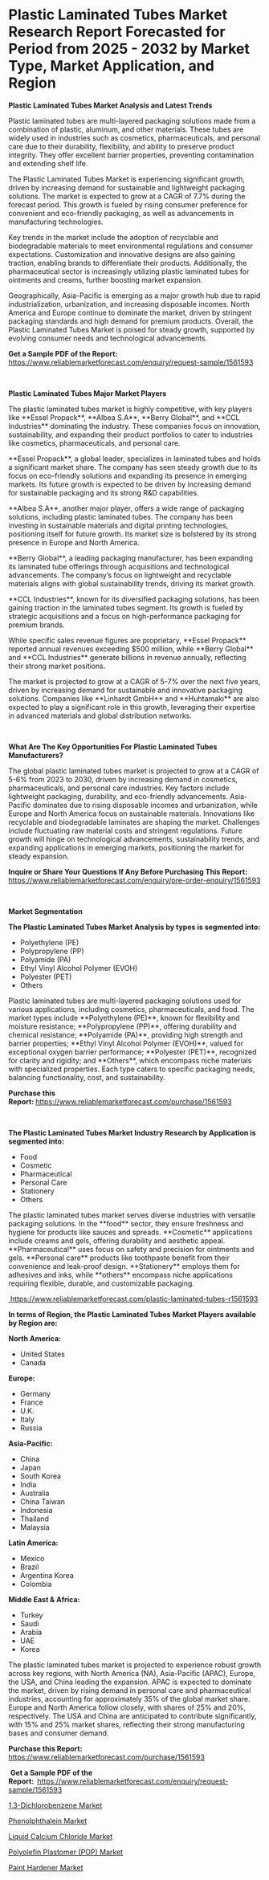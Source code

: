 <p><h1>Plastic Laminated Tubes Market Research Report Forecasted for Period from 2025 -  2032 by Market Type, Market Application, and Region</h1></p><p><strong>Plastic Laminated Tubes Market Analysis and Latest Trends</strong></p>
<p><p>Plastic laminated tubes are multi-layered packaging solutions made from a combination of plastic, aluminum, and other materials. These tubes are widely used in industries such as cosmetics, pharmaceuticals, and personal care due to their durability, flexibility, and ability to preserve product integrity. They offer excellent barrier properties, preventing contamination and extending shelf life.</p><p>The Plastic Laminated Tubes Market is experiencing significant growth, driven by increasing demand for sustainable and lightweight packaging solutions. The market is expected to grow at a CAGR of 7.7% during the forecast period. This growth is fueled by rising consumer preference for convenient and eco-friendly packaging, as well as advancements in manufacturing technologies.</p><p>Key trends in the market include the adoption of recyclable and biodegradable materials to meet environmental regulations and consumer expectations. Customization and innovative designs are also gaining traction, enabling brands to differentiate their products. Additionally, the pharmaceutical sector is increasingly utilizing plastic laminated tubes for ointments and creams, further boosting market expansion.</p><p>Geographically, Asia-Pacific is emerging as a major growth hub due to rapid industrialization, urbanization, and increasing disposable incomes. North America and Europe continue to dominate the market, driven by stringent packaging standards and high demand for premium products. Overall, the Plastic Laminated Tubes Market is poised for steady growth, supported by evolving consumer needs and technological advancements.</p></p>
<p><strong>Get a Sample PDF of the Report:&nbsp;</strong> <a href="https://www.reliablemarketforecast.com/enquiry/request-sample/1561593?utm_campaign=2245&utm_medium=2&utm_source=Github&utm_content=ia&utm_term=25012025&utm_id=plastic-laminated-tubes">https://www.reliablemarketforecast.com/enquiry/request-sample/1561593</a></p>
<p>&nbsp;</p>
<p><strong>Plastic Laminated Tubes Major Market Players</strong></p>
<p><p>The plastic laminated tubes market is highly competitive, with key players like **Essel Propack**, **Albea S.A**, **Berry Global**, and **CCL Industries** dominating the industry. These companies focus on innovation, sustainability, and expanding their product portfolios to cater to industries like cosmetics, pharmaceuticals, and personal care.</p><p>**Essel Propack**, a global leader, specializes in laminated tubes and holds a significant market share. The company has seen steady growth due to its focus on eco-friendly solutions and expanding its presence in emerging markets. Its future growth is expected to be driven by increasing demand for sustainable packaging and its strong R&D capabilities.</p><p>**Albea S.A**, another major player, offers a wide range of packaging solutions, including plastic laminated tubes. The company has been investing in sustainable materials and digital printing technologies, positioning itself for future growth. Its market size is bolstered by its strong presence in Europe and North America.</p><p>**Berry Global**, a leading packaging manufacturer, has been expanding its laminated tube offerings through acquisitions and technological advancements. The company’s focus on lightweight and recyclable materials aligns with global sustainability trends, driving its market growth.</p><p>**CCL Industries**, known for its diversified packaging solutions, has been gaining traction in the laminated tubes segment. Its growth is fueled by strategic acquisitions and a focus on high-performance packaging for premium brands.</p><p>While specific sales revenue figures are proprietary, **Essel Propack** reported annual revenues exceeding $500 million, while **Berry Global** and **CCL Industries** generate billions in revenue annually, reflecting their strong market positions.</p><p>The market is projected to grow at a CAGR of 5-7% over the next five years, driven by increasing demand for sustainable and innovative packaging solutions. Companies like **Linhardt GmbH** and **Huhtamaki** are also expected to play a significant role in this growth, leveraging their expertise in advanced materials and global distribution networks.</p></p>
<p>&nbsp;</p>
<p><strong>What Are The Key Opportunities For Plastic Laminated Tubes Manufacturers?</strong></p>
<p><p>The global plastic laminated tubes market is projected to grow at a CAGR of 5-6% from 2023 to 2030, driven by increasing demand in cosmetics, pharmaceuticals, and personal care industries. Key factors include lightweight packaging, durability, and eco-friendly advancements. Asia-Pacific dominates due to rising disposable incomes and urbanization, while Europe and North America focus on sustainable materials. Innovations like recyclable and biodegradable laminates are shaping the market. Challenges include fluctuating raw material costs and stringent regulations. Future growth will hinge on technological advancements, sustainability trends, and expanding applications in emerging markets, positioning the market for steady expansion.</p></p>
<p><strong>Inquire or Share Your Questions If Any Before Purchasing This Report:</strong> <a href="https://www.reliablemarketforecast.com/enquiry/pre-order-enquiry/1561593?utm_campaign=2245&utm_medium=2&utm_source=Github&utm_content=ia&utm_term=25012025&utm_id=plastic-laminated-tubes">https://www.reliablemarketforecast.com/enquiry/pre-order-enquiry/1561593</a></p>
<p>&nbsp;</p>
<p><strong>Market Segmentation</strong></p>
<p><strong>The Plastic Laminated Tubes Market Analysis by types is segmented into:</strong></p>
<p><ul><li>Polyethylene (PE)</li><li>Polypropylene (PP)</li><li>Polyamide (PA)</li><li>Ethyl Vinyl Alcohol Polymer (EVOH)</li><li>Polyester (PET)</li><li>Others</li></ul></p>
<p><p>Plastic laminated tubes are multi-layered packaging solutions used for various applications, including cosmetics, pharmaceuticals, and food. The market types include **Polyethylene (PE)**, known for flexibility and moisture resistance; **Polypropylene (PP)**, offering durability and chemical resistance; **Polyamide (PA)**, providing high strength and barrier properties; **Ethyl Vinyl Alcohol Polymer (EVOH)**, valued for exceptional oxygen barrier performance; **Polyester (PET)**, recognized for clarity and rigidity; and **Others**, which encompass niche materials with specialized properties. Each type caters to specific packaging needs, balancing functionality, cost, and sustainability.</p></p>
<p><strong>Purchase this Report:&nbsp;</strong><a href="https://www.reliablemarketforecast.com/purchase/1561593?utm_campaign=2245&utm_medium=2&utm_source=Github&utm_content=ia&utm_term=25012025&utm_id=plastic-laminated-tubes">https://www.reliablemarketforecast.com/purchase/1561593</a></p>
<p>&nbsp;</p>
<p><strong>The Plastic Laminated Tubes Market Industry Research by Application is segmented into:</strong></p>
<p><ul><li>Food</li><li>Cosmetic</li><li>Pharmaceutical</li><li>Personal Care</li><li>Stationery</li><li>Others</li></ul></p>
<p><p>The plastic laminated tubes market serves diverse industries with versatile packaging solutions. In the **food** sector, they ensure freshness and hygiene for products like sauces and spreads. **Cosmetic** applications include creams and gels, offering durability and aesthetic appeal. **Pharmaceutical** uses focus on safety and precision for ointments and gels. **Personal care** products like toothpaste benefit from their convenience and leak-proof design. **Stationery** employs them for adhesives and inks, while **others** encompass niche applications requiring flexible, durable, and customizable packaging.</p></p>
<p><a href="https://www.reliablemarketforecast.com/plastic-laminated-tubes-r1561593?utm_campaign=2245&utm_medium=2&utm_source=Github&utm_content=ia&utm_term=25012025&utm_id=plastic-laminated-tubes">&nbsp;https://www.reliablemarketforecast.com/plastic-laminated-tubes-r1561593</a></p>
<p><strong>In terms of Region, the Plastic Laminated Tubes Market Players available by Region are:</strong></p>
<p>
    <p> <strong> North America: </strong>
        <ul>
            <li>United States</li>
            <li>Canada</li>
        </ul>
        </p> 
    <p> <strong> Europe: </strong>
        <ul>
            <li>Germany</li>
            <li>France</li>
            <li>U.K.</li>
            <li>Italy</li>
            <li>Russia</li>
        </ul>
        </p> 
    <p> <strong> Asia-Pacific: </strong>
        <ul>
            <li>China</li>
            <li>Japan</li>
            <li>South Korea</li>
            <li>India</li>
            <li>Australia</li>
            <li>China Taiwan</li>
            <li>Indonesia</li>
            <li>Thailand</li>
            <li>Malaysia</li>
        </ul>
        </p> 
    <p> <strong> Latin America: </strong>
        <ul>
            <li>Mexico</li>
            <li>Brazil</li>
            <li>Argentina Korea</li>
            <li>Colombia</li>
        </ul>
        </p> 
    <p> <strong> Middle East & Africa: </strong>
        <ul>
            <li>Turkey</li>
            <li>Saudi</li>
            <li>Arabia</li>
            <li>UAE</li>
            <li>Korea</li>
        </ul>
    </p>
    </p>
<p><p>The plastic laminated tubes market is projected to experience robust growth across key regions, with North America (NA), Asia-Pacific (APAC), Europe, the USA, and China leading the expansion. APAC is expected to dominate the market, driven by rising demand in personal care and pharmaceutical industries, accounting for approximately 35% of the global market share. Europe and North America follow closely, with shares of 25% and 20%, respectively. The USA and China are anticipated to contribute significantly, with 15% and 25% market shares, reflecting their strong manufacturing bases and consumer demand.</p></p>
<p><strong>Purchase this Report: </strong><a href="https://www.reliablemarketforecast.com/purchase/1561593?utm_campaign=2245&utm_medium=2&utm_source=Github&utm_content=ia&utm_term=25012025&utm_id=plastic-laminated-tubes">https://www.reliablemarketforecast.com/purchase/1561593</a></p>
<p>&nbsp;<strong>Get a Sample PDF of the Report:&nbsp;&nbsp;</strong><a href="https://www.reliablemarketforecast.com/enquiry/request-sample/1561593?utm_campaign=2245&utm_medium=2&utm_source=Github&utm_content=ia&utm_term=25012025&utm_id=plastic-laminated-tubes">https://www.reliablemarketforecast.com/enquiry/request-sample/1561593</a></p>
<p><strong></strong></p>
<p><p><a href="https://www.linkedin.com/pulse/global-13-dichlorobenzene-markets-impressive-current-size-poised-xmpme?utm_campaign=2245&utm_medium=2&utm_source=Github&utm_content=ia&utm_term=25012025&utm_id=plastic-laminated-tubes">1,3-Dichlorobenzene Market</a></p><p><a href="https://www.linkedin.com/pulse/forecasting-phenolphthalein-market-112-cagr-growth-projections-d97ae?utm_campaign=2245&utm_medium=2&utm_source=Github&utm_content=ia&utm_term=25012025&utm_id=plastic-laminated-tubes">Phenolphthalein Market</a></p><p><a href="https://www.linkedin.com/pulse/liquid-calcium-chloride-market-insights-size-share-growth-drivers-ym91e?utm_campaign=2245&utm_medium=2&utm_source=Github&utm_content=ia&utm_term=25012025&utm_id=plastic-laminated-tubes">Liquid Calcium Chloride Market</a></p><p><a href="https://www.linkedin.com/pulse/future-polyolefin-plastomer-pop-market-key-growth-drivers-forecasted-fhlzf?utm_campaign=2245&utm_medium=2&utm_source=Github&utm_content=ia&utm_term=25012025&utm_id=plastic-laminated-tubes">Polyolefin Plastomer (POP) Market</a></p><p><a href="https://www.linkedin.com/pulse/paint-hardener-market-outlook-128-cagr-forecast-from-kekgf?utm_campaign=2245&utm_medium=2&utm_source=Github&utm_content=ia&utm_term=25012025&utm_id=plastic-laminated-tubes">Paint Hardener Market</a></p></p>
